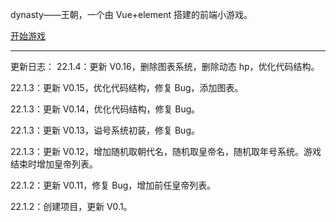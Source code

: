 dynasty——王朝，一个由 Vue+element 搭建的前端小游戏。

[开始游戏](https://www.lylelove.top/Dynasty/)

---

更新日志：
22.1.4：更新 V0.16，删除图表系统，删除动态 hp，优化代码结构。

22.1.3：更新 V0.15，优化代码结构，修复 Bug，添加图表。

22.1.3：更新 V0.14，优化代码结构，修复 Bug。

22.1.3：更新 V0.13，谥号系统初装，修复 Bug。

22.1.3：更新 V0.12，增加随机取朝代名，随机取皇帝名，随机取年号系统。游戏结束时增加皇帝列表。

22.1.2：更新 V0.11，修复 Bug，增加前任皇帝列表。

22.1.2：创建项目，更新 V0.1。
